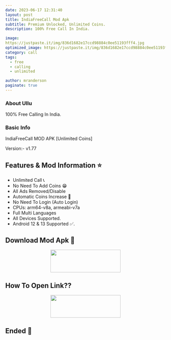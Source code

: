 ```yaml
---
date: 2023-06-17 12:31:40
layout: post
title: IndiaFreeCall Mod Apk
subtitle: Premium Unlocked, Unlimited Coins.
description: 100% Free Call In India.

image: 
https://justpaste.it/img/836d1682e17ccd98884c0ee51193fff4.jpg
optimized_image: https://justpaste.it/img/836d1682e17ccd98884c0ee51193fff4.jpg
category: call
tags:
  - free
  - calling
  - unlimited 

author: mranderson
paginate: true
---
```


### About Ullu 
100% Free Calling In India.

### Basic Info
IndiaFreeCall MOD APK [Unlimited Coins]

Version:- v1.77

<!--page-->

## Features & Mod Information ⭐

- Unlimited Call 📞
- No Need To Add Coins 😁
- All Ads Removed/Disable
- Automatic Coins Increase 🤪
- No Need To Login (Auto Login)
- CPUs: arm64-v8a, armeabi-v7a
- Full Multi Languages
- All Devices Supported.
- Android 12 & 13 Supported ✅.

## Download Mod Apk 📩

<p align="center"><a href="
https://m.easysky.in/jypdM"><img src="https://img.shields.io/badge/Download-Now-black?&style=for-the-badge&logo=ullu" width="220" height="70.45"></a></p>


## How To Open Link??

<p align="center"><a href="https://t.me/HowToRedirect/9"><img src="https://img.shields.io/badge/HowToOpen-Link-black?&style=for-the-badge&logo=telegram" width="220" height="70.45"></a></p>

## Ended 👀